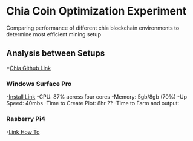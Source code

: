 # Chia Coin Optimization Experiment
Comparing performance of different chia blockchain environments to determine most efficient mining setup
## Analysis between Setups
*[Chia Github Link](https://github.com/Chia-Network/chia-blockchain)
### Windows Surface Pro 
-[Install Link](https://github.com/Chia-Network/chia-blockchain/wiki/Quick-Start-Guide)
-CPU: 87% across four cores
-Memory: 5gb/8gb (70%)
-Up Speed: 40mbs
-Time to Create Plot: 8hr ??
-Time to Farm and output:
### Rasberry Pi4
-[Link How To](https://www.tomshardware.com/how-to/raspberry-pi-chia-coin)
